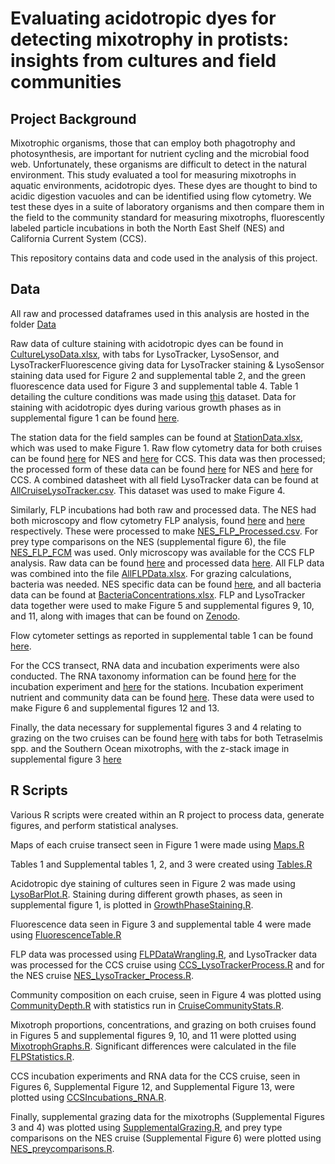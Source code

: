 # Evaluating acidotropic dyes for detecting mixotrophy in protists: insights from cultures and field communities

## Project Background
Mixotrophic organisms, those that can employ both phagotrophy and photosynthesis, are important for nutrient cycling and the microbial food web. Unfortunately, these organisms are difficult to detect in the natural environment. This study evaluated a tool for measuring mixotrophs in aquatic environments, acidotropic dyes. These dyes are thought to bind to acidic digestion vacuoles and can be identified using flow cytometry. We test these dyes in a suite of laboratory organisms and then compare them in the field to the community standard for measuring mixotrophs, fluorescently labeled particle incubations in both the North East Shelf (NES) and California Current System (CCS). 

This repository contains data and code used in the analysis of this project. 
## Data
All raw and processed dataframes used in this analysis are hosted in the folder [Data](https://github.com/CohenLabUGA/AcidotropicDyes/tree/main/Data)

Raw data of culture staining with acidotropic dyes can be found in [CultureLysoData.xlsx](https://github.com/CohenLabUGA/AcidotropicDyes/blob/main/Data/CultureLysoData.xlsx), with tabs for LysoTracker, LysoSensor, and LysoTrackerFluorescence giving data for LysoTracker staining & LysoSensor staining data used for Figure 2 and supplemental table 2, and the green fluorescence data used for Figure 3 and supplemental table 4. Table 1 detailing the culture conditions was made using [this](https://github.com/CohenLabUGA/AcidotropicDyes/blob/main/Data/Table1.xlsx) dataset. Data for staining with acidotropic dyes during various growth phases as in supplemental figure 1 can be found [here](https://github.com/CohenLabUGA/AcidotropicDyes/blob/main/Data/StainingGrowthPhases.xlsx).

The station data for the field samples can be found at [StationData.xlsx](https://github.com/CohenLabUGA/AcidotropicDyes/blob/main/Data/StationData.xlsx), which was used to make Figure 1. Raw flow cytometry data for both cruises can be found [here](https://github.com/CohenLabUGA/AcidotropicDyes/blob/main/Data/20241205_NESLysoTrackerRaw.xlsx) for NES and [here](https://github.com/CohenLabUGA/AcidotropicDyes/blob/main/Data/20241203_CCSLysoTrackerRaw.xlsx) for CCS. This data was then processed; the processed form of these data can be found [here](https://github.com/CohenLabUGA/AcidotropicDyes/blob/main/Data/20241205_NESLysoTrackerProcessed.csv) for NES and [here](https://github.com/CohenLabUGA/AcidotropicDyes/blob/main/Data/20241203_CCSLysoTrackerProcessed.csv) for CCS. A combined datasheet with all field LysoTracker data can be found at [AllCruiseLysoTracker.csv](https://github.com/CohenLabUGA/AcidotropicDyes/blob/main/Data/AllCruiseLysoTracker.csv). This dataset was used to make Figure 4.

Similarly, FLP incubations had both raw and processed data. The NES had both microscopy and flow cytometry FLP analysis, found [here](https://github.com/CohenLabUGA/AcidotropicDyes/blob/main/Data/NES_FLP_Microscopy.xlsx) and [here](https://github.com/CohenLabUGA/AcidotropicDyes/blob/main/Data/NES_FLP_FCM.xlsx) respectively. These were processed to make [NES_FLP_Processed.csv](https://github.com/CohenLabUGA/AcidotropicDyes/blob/main/Data/NES_FLP_Processed.csv). For prey type comparisons on the NES (supplemental figure 6), the file [NES_FLP_FCM](https://github.com/CohenLabUGA/AcidotropicDyes/blob/main/Data/NES_FLP_FCM.xlsx) was used. Only microscopy was available for the CCS FLP analysis. Raw data can be found [here](https://github.com/CohenLabUGA/AcidotropicDyes/blob/main/Data/CCSRawFLP.xlsx) and processed data [here](https://github.com/CohenLabUGA/AcidotropicDyes/blob/main/Data/CCS_FLP_Processed.csv). All FLP data was combined into the file [AllFLPData.xlsx](https://github.com/CohenLabUGA/AcidotropicDyes/blob/main/Data/AllFLPData.xlsx). For grazing calculations, bacteria was needed. NES specific data can be found [here](https://github.com/CohenLabUGA/AcidotropicDyes/blob/main/Data/NESBacteria.xlsx), and all bacteria data can be found at [BacteriaConcentrations.xlsx](https://github.com/CohenLabUGA/AcidotropicDyes/blob/main/Data/BacteriaConcentrations.xlsx). FLP and LysoTracker data together were used to make Figure 5 and supplemental figures 9, 10, and 11, along with images that can be found on [Zenodo](https://zenodo.org/records/16813439). 

Flow cytometer settings as reported in supplemental table 1 can be found [here](https://github.com/CohenLabUGA/AcidotropicDyes/blob/main/Data/FlowCytometerInfo.xlsx). 

For the CCS transect, RNA data and incubation experiments were also conducted. The RNA taxonomy information can be found [here](https://github.com/CohenLabUGA/AcidotropicDyes/blob/main/Data/CubiTaxa.xlsx) for the incubation experiment and [here](https://github.com/CohenLabUGA/AcidotropicDyes/blob/main/Data/station_protist_taxonomy.csv) for the stations. Incubation experiment nutrient and community data can be found [here](https://github.com/CohenLabUGA/AcidotropicDyes/blob/main/Data/CCSIncubations.xlsx). These data were used to make Figure 6 and supplemental figures 12 and 13.

Finally, the data necessary for supplemental figures 3 and 4 relating to grazing on the two cruises can be found [here](https://github.com/CohenLabUGA/AcidotropicDyes/blob/main/Data/SupplementalGrazing.xlsx) with tabs for both Tetraselmis spp. and the Southern Ocean mixotrophs, with the z-stack image in supplemental figure 3 [here](https://github.com/CohenLabUGA/AcidotropicDyes/blob/main/Data/TetraZStack-1.png)
## R Scripts
Various R scripts were created within an R project to process data, generate figures, and perform statistical analyses. 

Maps of each cruise transect seen in Figure 1 were made using [Maps.R](https://github.com/CohenLabUGA/AcidotropicDyes/blob/main/Code/Maps.R)

Tables 1 and Supplemental tables 1, 2, and 3 were created using [Tables.R](https://github.com/CohenLabUGA/AcidotropicDyes/blob/main/Code/Tables.R)

Acidotropic dye staining of cultures seen in Figure 2 was made using [LysoBarPlot.R](https://github.com/CohenLabUGA/AcidotropicDyes/blob/main/Code/LysoBarPlot.R). Staining during different growth phases, as seen in supplemental figure 1, is plotted in [GrowthPhaseStaining.R](https://github.com/CohenLabUGA/AcidotropicDyes/blob/main/Code/GrowthPhaseStaining.R).

Fluorescence data seen in Figure 3 and supplemental table 4 were made using [FluorescenceTable.R](https://github.com/CohenLabUGA/AcidotropicDyes/blob/main/Code/FluoresenceTable.R)

FLP data was processed using [FLPDataWrangling.R](https://github.com/CohenLabUGA/AcidotropicDyes/blob/main/Code/FLPDataWrangling.R), and LysoTracker data was processed for the CCS cruise using [CCS_LysoTrackerProcess.R](https://github.com/CohenLabUGA/AcidotropicDyes/blob/main/Code/CCS_LysoTrackerProcess.R) and for the NES cruise [NES_LysoTracker_Process.R](https://github.com/CohenLabUGA/AcidotropicDyes/blob/main/Code/NES_LysoTracker_Process.R). 

Community composition on each cruise, seen in Figure 4 was plotted using [CommunityDepth.R](https://github.com/CohenLabUGA/AcidotropicDyes/blob/main/Code/CommunityDepth.R) with statistics run in [CruiseCommunityStats.R](https://github.com/CohenLabUGA/AcidotropicDyes/blob/main/Code/CruiseCommunityStats.R). 

Mixotroph proportions, concentrations, and grazing on both cruises found in Figures 5 and supplemental figures 9, 10, and 11 were plotted using [MixotrophGraphs.R](https://github.com/CohenLabUGA/AcidotropicDyes/blob/main/Code/MixotrophGraphs.R). Significant differences were calculated in the file [FLPStatistics.R](https://github.com/CohenLabUGA/AcidotropicDyes/blob/main/Code/FLPStatistics.R). 

CCS incubation experiments and RNA data for the CCS cruise, seen in Figures 6, Supplemental Figure 12, and Supplemental Figure 13, were plotted using [CCSIncubations_RNA.R](https://github.com/CohenLabUGA/AcidotropicDyes/blob/main/Code/CCSIncubations_RNA.R). 


Finally, supplemental grazing data for the mixotrophs (Supplemental Figures 3 and 4) was plotted using [SupplementalGrazing.R](https://github.com/CohenLabUGA/AcidotropicDyes/blob/main/Code/SupplementalGrazing.R), and prey type comparisons on the NES cruise (Supplemental Figure 6) were plotted using [NES_preycomparisons.R](https://github.com/CohenLabUGA/AcidotropicDyes/blob/main/Code/NES_preycomparisons.R). 

